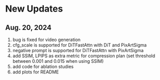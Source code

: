 # New Updates 

## Aug. 20, 2024 

1. bug is fixed for video generation 
2. cfg_scale is supported for DiTFastAttn with DiT and PixArtSigma
3. negative prompt is supported for DiTFastAttn with PixArtSigma
4. add SSIM, LPIPS as extra metric for compression plan (set threshold between 0.001 and 0.015 when using SSIM)
5. add code for ablation studies
6. add plots for README